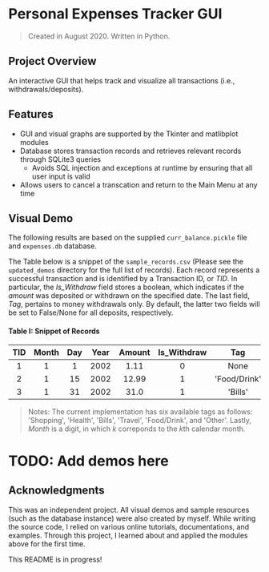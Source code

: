 # Personal Expenses Tracker GUI
> Created in August 2020. Written in Python.

## Project Overview
An interactive GUI that helps track and visualize all transactions (i.e., withdrawals/deposits).

## Features
- GUI and visual graphs are supported by the Tkinter and matlibplot modules
- Database stores transaction records and retrieves relevant records through SQLite3 queries
  - Avoids SQL injection and exceptions at runtime by ensuring that all user input is valid
- Allows users to cancel a transcation and return to the Main Menu at any time

## Visual Demo
The following results are based on the supplied ```curr_balance.pickle``` file and ```expenses.db``` database. 

The Table below is a snippet of the ```sample_records.csv``` (Please see the ```updated_demos``` directory for the full list of records). 
Each record represents a successful transaction and is identified by a Transaction ID, or *TID*. 
In particular, the *Is_Withdraw* field stores a boolean, which indicates if the *amount* was deposited or withdrawn on the specified date. 
The last field, *Tag*, pertains to money withdrawals only. By default, the latter two fields will be set to False/None for all deposits, respectively.

#### Table I: Snippet of Records 
| TID | Month | Day | Year | Amount | Is_Withdraw | Tag |
| :---: | :---: | :---: | :---:| :---: | :---: | :---:|
| 1 | 1 | 1 | 2002 | 1.11 | 0 | None |
| 2 | 1 | 15 | 2002 | 12.99 | 1 | 'Food/Drink' |
|3 | 1	| 31 | 2002	| 31.0 |1	| 'Bills' | 

> Notes: 
> The current implementation has six available tags as follows: 'Shopping', 'Health', 'Bills', 'Travel', 'Food/Drink', and 'Other'. 
> Lastly, *Month* is a digit, in which *k* correponds to the *k*th calendar month.

# TODO: Add demos here

## Acknowledgments
This was an independent project. All visual demos and sample resources (such as the database instance) were also created by myself. While writing the source code, I relied on various online tutorials, documentations, and examples. Through this project, I learned about and applied the modules above for the first time. 

This README is in progress!
